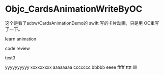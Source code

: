 # Objc_CardsAnimationWriteByOC
这个是看了adow/CardsAnimationDemo的 swift 写的卡片动画，只是用 OC重写了一下。

learn animation

code review

test3

yyyyyyyyyy
xxxxxxxxx
aaaaaaaa
ccccccc
bbbbb
eeee
fffff
tttt
llll
